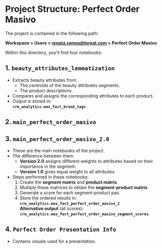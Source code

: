 # Project Structure: Perfect Order Masivo

The project is contained in the following path:  

**Workspace > Users > renata.ramos@loreal.com > Perfect Order Masivo**  

Within this directory, you'll find four notebooks:

## 1. `beauty_attributes_lemmatization`
- Extracts beauty attributes from:
  - The centroids of the beauty attributes segments.
  - The product descriptions.
- Compares and assigns the corresponding attributes to each product.
- Output is stored in:  
  **`crm_analytics.mex_fact_brand_tags`**.

## 2. `main_perfect_order_masivo`  
## 3. `main_perfect_order_masivo_2.0`
- These are the main notebooks of the project.
- The difference between them:
  - **Version 2.0** assigns different weights to attributes based on their importance in the segment.
  - **Version 1.0** gives equal weight to all attributes.
- Steps performed in these notebooks:
  1. Create the **segment matrix** and **product matrix**.
  2. Multiply these matrices to obtain the **segment-product matrix**.
  3. Generate a score for each segment-product pair.
  4. Store the ordered results in:  
     **`crm_analytics.mex_fact_perfect_order_masivo_2`**  
     **Alternative output** (all scores):  
     **`crm_analytics.mex_fact_perfect_order_masivo_segment_scores`**.

## 4. `Perfect Order Presentation Info`
- Contains visuals used for a presentation.
